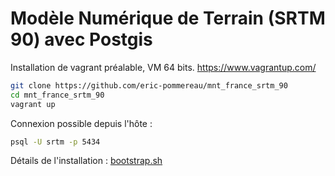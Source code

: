 # Modèle Numérique de Terrain (SRTM 90) avec Postgis

Installation de vagrant préalable, VM 64 bits. https://www.vagrantup.com/

```bash
git clone https://github.com/eric-pommereau/mnt_france_srtm_90
cd mnt_france_srtm_90
vagrant up
```

Connexion possible depuis l'hôte : 
```bash
psql -U srtm -p 5434
```

Détails de l'installation : [bootstrap.sh](./vagrant-provision/bootstrap.sh)




